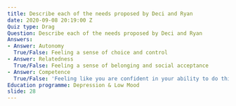 ```yaml
---
title: Describe each of the needs proposed by Deci and Ryan
date: 2020-09-08 20:19:00 Z
Quiz type: Drag
Question: Describe each of the needs proposed by Deci and Ryan
Answers:
- Answer: Autonomy
  True/False: Feeling a sense of choice and control
- Answer: Relatedness
  True/False: Feeling a sense of belonging and social acceptance
- Answer: Competence
  True/False: 'Feeling like you are confident in your ability to do things well '
Education programme: Depression & Low Mood
slide: 28
---
```


